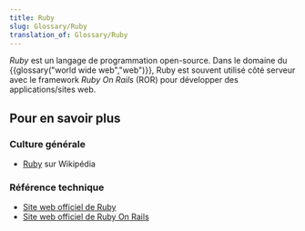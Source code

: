 ```yaml
---
title: Ruby
slug: Glossary/Ruby
translation_of: Glossary/Ruby
---
```


_Ruby_ est un langage de programmation open-source. Dans le domaine du {{glossary("world wide web","web")}}, Ruby est souvent utilisé côté serveur avec le framework _Ruby On Rails_ (ROR) pour développer des applications/sites web.

## Pour en savoir plus

### Culture générale

- [Ruby](https://fr.wikipedia.org/wiki/Ruby) sur Wikipédia

### Référence technique

- [Site web officiel de Ruby](https://www.ruby-lang.org)
- [Site web officiel de Ruby On Rails](http://rubyonrails.org/)
